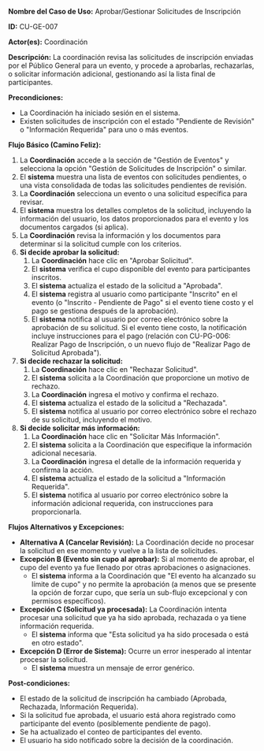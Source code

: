**Nombre del Caso de Uso:** Aprobar/Gestionar Solicitudes de Inscripción

**ID:** CU-GE-007

**Actor(es):** Coordinación

**Descripción:** La coordinación revisa las solicitudes de inscripción enviadas por el Público General para un evento, y procede a aprobarlas, rechazarlas, o solicitar información adicional, gestionando así la lista final de participantes.

**Precondiciones:**

* La Coordinación ha iniciado sesión en el sistema.
* Existen solicitudes de inscripción con el estado "Pendiente de Revisión" o "Información Requerida" para uno o más eventos.

**Flujo Básico (Camino Feliz):**

1. La **Coordinación** accede a la sección de "Gestión de Eventos" y selecciona la opción "Gestión de Solicitudes de Inscripción" o similar.
2. El **sistema** muestra una lista de eventos con solicitudes pendientes, o una vista consolidada de todas las solicitudes pendientes de revisión.
3. La **Coordinación** selecciona un evento o una solicitud específica para revisar.
4. El **sistema** muestra los detalles completos de la solicitud, incluyendo la información del usuario, los datos proporcionados para el evento y los documentos cargados (si aplica).
5. La **Coordinación** revisa la información y los documentos para determinar si la solicitud cumple con los criterios.
6. **Si decide aprobar la solicitud:**
   1. La **Coordinación** hace clic en "Aprobar Solicitud".
   2. El **sistema** verifica el cupo disponible del evento para participantes inscritos.
   3. El **sistema** actualiza el estado de la solicitud a "Aprobada".
   4. El **sistema** registra al usuario como participante "Inscrito" en el evento (o "Inscrito - Pendiente de Pago" si el evento tiene costo y el pago se gestiona después de la aprobación).
   5. El **sistema** notifica al usuario por correo electrónico sobre la aprobación de su solicitud. Si el evento tiene costo, la notificación incluye instrucciones para el pago (relación con CU-PG-006: Realizar Pago de Inscripción, o un nuevo flujo de "Realizar Pago de Solicitud Aprobada").
7. **Si decide rechazar la solicitud:**
   1. La **Coordinación** hace clic en "Rechazar Solicitud".
   2. El **sistema** solicita a la Coordinación que proporcione un motivo de rechazo.
   3. La **Coordinación** ingresa el motivo y confirma el rechazo.
   4. El **sistema** actualiza el estado de la solicitud a "Rechazada".
   5. El **sistema** notifica al usuario por correo electrónico sobre el rechazo de su solicitud, incluyendo el motivo.
8. **Si decide solicitar más información:**
   1. La **Coordinación** hace clic en "Solicitar Más Información".
   2. El **sistema** solicita a la Coordinación que especifique la información adicional necesaria.
   3. La **Coordinación** ingresa el detalle de la información requerida y confirma la acción.
   4. El **sistema** actualiza el estado de la solicitud a "Información Requerida".
   5. El **sistema** notifica al usuario por correo electrónico sobre la información adicional requerida, con instrucciones para proporcionarla.

**Flujos Alternativos y Excepciones:**

* **Alternativa A (Cancelar Revisión):** La Coordinación decide no procesar la solicitud en ese momento y vuelve a la lista de solicitudes.
* **Excepción B (Evento sin cupo al aprobar):** Si al momento de aprobar, el cupo del evento ya fue llenado por otras aprobaciones o asignaciones.
  + El **sistema** informa a la Coordinación que "El evento ha alcanzado su límite de cupo" y no permite la aprobación (a menos que se presente la opción de forzar cupo, que sería un sub-flujo excepcional y con permisos específicos).
* **Excepción C (Solicitud ya procesada):** La Coordinación intenta procesar una solicitud que ya ha sido aprobada, rechazada o ya tiene información requerida.
  + El **sistema** informa que "Esta solicitud ya ha sido procesada o está en otro estado".
* **Excepción D (Error de Sistema):** Ocurre un error inesperado al intentar procesar la solicitud.
  + El **sistema** muestra un mensaje de error genérico.

**Post-condiciones:**

* El estado de la solicitud de inscripción ha cambiado (Aprobada, Rechazada, Información Requerida).
* Si la solicitud fue aprobada, el usuario está ahora registrado como participante del evento (posiblemente pendiente de pago).
* Se ha actualizado el conteo de participantes del evento.
* El usuario ha sido notificado sobre la decisión de la coordinación.